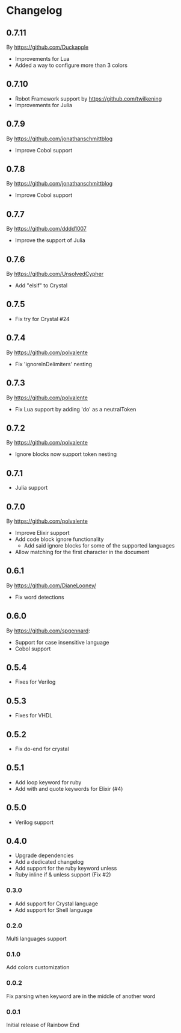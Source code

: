 # Changelog

## 0.7.11

By https://github.com/Duckapple

- Improvements for Lua 
- Added a way to configure more than 3 colors 

## 0.7.10

- Robot Framework support by https://github.com/twilkening
- Improvements for Julia
## 0.7.9

By https://github.com/jonathanschmittblog

- Improve Cobol support

## 0.7.8

By https://github.com/jonathanschmittblog

- Improve Cobol support

## 0.7.7

By https://github.com/dddd1007

- Improve the support of Julia

## 0.7.6

By https://github.com/UnsolvedCypher

- Add "elsif" to Crystal

## 0.7.5

- Fix try for Crystal #24

## 0.7.4

By https://github.com/polvalente

- Fix 'ignoreInDelimiters' nesting

## 0.7.3

By https://github.com/polvalente

- Fix Lua support by adding 'do' as a neutralToken

## 0.7.2

By https://github.com/polvalente

- Ignore blocks now support token nesting

## 0.7.1

- Julia support

## 0.7.0

By https://github.com/polvalente

- Improve Elixir support
- Add code block ignore functionality
  - Add said ignore blocks for some of the supported languages
- Allow matching for the first character in the document

## 0.6.1

By https://github.com/DianeLooney/

- Fix word detections

## 0.6.0

By https://github.com/spgennard:

- Support for case insensitive language
- Cobol support

## 0.5.4

- Fixes for Verilog

## 0.5.3

- Fixes for VHDL

## 0.5.2

- Fix do-end for crystal

## 0.5.1

- Add loop keyword for ruby
- Add with and quote keywords for Elixir (#4)

## 0.5.0

- Verilog support

## 0.4.0

- Upgrade dependencies
- Add a dedicated changelog
- Add support for the ruby keyword unless
- Ruby inline if & unless support (Fix #2)

### 0.3.0

- Add support for Crystal language
- Add support for Shell language

### 0.2.0

Multi languages support

### 0.1.0

Add colors customization

### 0.0.2

Fix parsing when keyword are in the middle of another word

### 0.0.1

Initial release of Rainbow End
